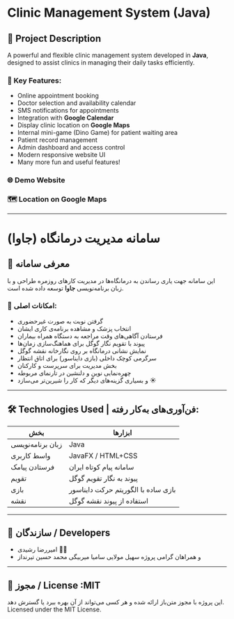 # Clinic Management System (Java)

## 🏥 Project Description
A powerful and flexible clinic management system developed in **Java**, designed to assist clinics in managing their daily tasks efficiently.

### 🌟 Key Features:
- Online appointment booking
- Doctor selection and availability calendar
- SMS notifications for appointments
- Integration with **Google Calendar**
- Display clinic location on **Google Maps**
- Internal mini-game (Dino Game) for patient waiting area
- Patient record management
- Admin dashboard and access control
- Modern responsive website UI
- Many more fun and useful features!

### 🌐 Demo Website


### 🗺️ Location on Google Maps


---

# سامانه مدیریت درمانگاه (جاوا)

## 📝 معرفی سامانه
این سامانه جهت یاری رساندن به درمانگاه‌ها در مدیریت کارهای روزمره طراحی و با زبان برنامه‌نویسی **جاوا** توسعه داده شده است.

### 🎯 امکانات اصلی:
- گرفتن نوبت به صورت غیرحضوری  
- انتخاب پزشک و مشاهده برنامه‌ی کاری ایشان  
- فرستادن آگاهی‌های وقت مراجعه به دستگاه همراه بیماران  
- پیوند با تقویم نگار گوگل برای هماهنگ‌سازی زمان‌ها  
- نمایش نشانی درمانگاه بر روی نگارخانه نقشه گوگل  
- سرگرمی کوچک داخلی (بازی دایناسور) برای اتاق انتظار  
- بخش مدیریت برای سرپرست و کارکنان  
- چهره‌نمایی نوین و دلنشین در تارنمای مربوطه  
- و بسیاری گزینه‌های دیگر که کار را شیرین‌تر می‌سازد ☀️



---

## 🛠️ Technologies Used | فن‌آوری‌های به‌کار رفته:

| بخش | ابزارها |
|-----|---------|
| زبان برنامه‌نویسی | Java |
| واسط کاربری | JavaFX / HTML+CSS |
| فرستادن پیامک | سامانه پیام کوتاه ایران |
| تقویم | پیوند به نگار تقویم گوگل |
| بازی | بازی ساده با الگوریتم حرکت دایناسور |
| نقشه | استفاده از پیوند نقشه گوگل |

---

## 🤝 سازندگان / Developers
- امیررضا رشیدی 👨‍💻  
- و همراهان گرامی پروژه
سهیل مولایی   سامیا میربیگی  محمد حسین تیرنداز 
---

## 📄 مجوز / License  :MIT 

این پروژه با مجوز متن‌باز ارائه شده و هر کسی می‌تواند از آن بهره ببرد یا گسترش دهد.  
Licensed under the MIT License.

